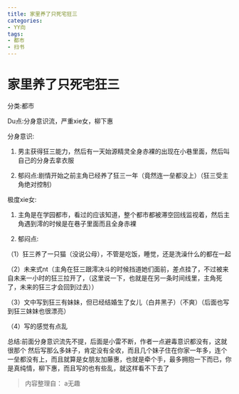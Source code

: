 ```yaml
---
title: 家里养了只死宅狂三
categories:
- YY向
tags:
- 都市
- 扫书
---
```

# 家里养了只死宅狂三
分类:都市

Du点:分身意识流，严重xie女，柳下惠

分身意识:

1.  男主获得狂三能力，然后有一天始源精灵全身赤裸的出现在小巷里面，然后叫自己的分身去拿衣服

2.  郁闷点:剧情开始之前主角已经养了狂三一年（竟然连一垒都没上）（狂三受主角绝对控制）

极度xie女:

1.  主角是在学园都市，看过的应该知道，整个都市都被滞空回线监视着，然后主角遇到澪的时候是在巷子里面而且全身赤裸

2.  郁闷点:

（1）狂三养了一只猫（没说公母），不管是吃饭，睡觉，还是洗澡什么的都在一起

（2）未来式nt（主角在狂三跟澪决斗的时候挡道她们面前，差点挂了，不过被来自未来一小时的狂三拉开了，（这里说一下，也就是在另一条时间线里，主角死了，未来的狂三才会回到过去））

（3）文中写到狂三有妹妹，但已经结婚生了女儿（白井黑子）（不爽）（后面也写到狂三妹妹也很漂亮）

（4）写的感觉有点乱

总结:前面分身意识流先不提，后面是小雷不断，作者一点避毒意识都没有，这就很那个
然后写那么多妹子，肯定没有全收，而且几个妹子住在你家一年多，连个一垒都没有上，而且就算是女朋友加藤惠，也就是牵个手，最多拥抱一下而已，你是真纯情，柳下惠，而且写的也有些乱，就这样看不下去了


> 内容整理自： a无趣